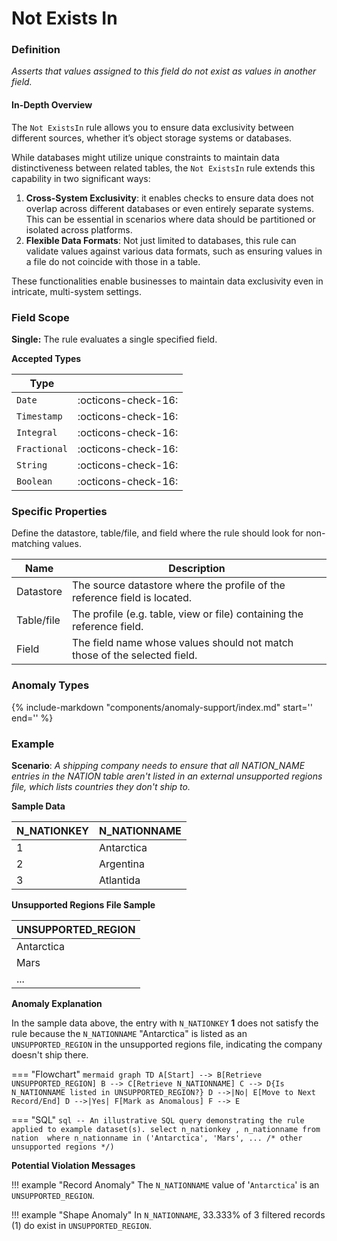 # Not Exists In

### Definition

*Asserts that values assigned to this field do not exist as values in another field.*

#### In-Depth Overview

The `Not ExistsIn` rule allows you to ensure data exclusivity between different sources, whether it’s object storage systems or databases.

While databases might utilize unique constraints to maintain data distinctiveness between related tables, the `Not ExistsIn` rule extends this capability in two significant ways:

1. **Cross-System Exclusivity**: it enables checks to ensure data does not overlap across different databases or even entirely separate systems. This can be essential in scenarios where data should be partitioned or isolated across platforms.
2. **Flexible Data Formats**: Not just limited to databases, this rule can validate values against various data formats, such as ensuring values in a file do not coincide with those in a table.

These functionalities enable businesses to maintain data exclusivity even in intricate, multi-system settings.

### Field Scope

**Single:** The rule evaluates a single specified field.

**Accepted Types**

| Type        |                          |
|-------------|--------------------------|
| `Date`      | <div style="text-align:center">:octicons-check-16:</div>  |
| `Timestamp` | <div style="text-align:center">:octicons-check-16:</div>  |
| `Integral`  | <div style="text-align:center">:octicons-check-16:</div>  |
| `Fractional`| <div style="text-align:center">:octicons-check-16:</div>  |
| `String`    | <div style="text-align:center">:octicons-check-16:</div>  |
| `Boolean`   | <div style="text-align:center">:octicons-check-16:</div>  |

### Specific Properties

Define the datastore, table/file, and field where the rule should look for non-matching values.

| Name                            | Description                                                   |
|---------------------------------|---------------------------------------------------------------|
| <div class="text-primary">Datastore</div>   | The source datastore where the profile of the reference field is located. |
| <div class="text-primary">Table/file</div>   | The profile (e.g. table, view or file) containing the reference field. |
| <div class="text-primary">Field</div>       | The field name whose values should not match those of the selected field.  |

### Anomaly Types

{% 
    include-markdown "components/anomaly-support/index.md"
    start='<!-- all-types--start -->'
    end='<!-- all-types--end -->' 
%}

### Example

**Scenario**: *A shipping company needs to ensure that all NATION_NAME entries in the NATION table aren't listed in an external unsupported regions file, which lists countries they don't ship to.*

**Sample Data**

| N_NATIONKEY | N_NATIONNAME       |
|-------------|--------------------|
| 1           | <span class="text-negative">Antarctica</span> |
| 2           | Argentina          |
| 3           | Atlantida          |

**Unsupported Regions File Sample**

| UNSUPPORTED_REGION |
|--------------------|
| Antarctica         |
| Mars               |
| ...                |

**Anomaly Explanation**

In the sample data above, the entry with `N_NATIONKEY` **1** does not satisfy the rule because the `N_NATIONNAME` "Antarctica" is listed as an `UNSUPPORTED_REGION` in the unsupported regions file, indicating the company doesn't ship there.

=== "Flowchart"
    ``` mermaid
    graph TD
    A[Start] --> B[Retrieve UNSUPPORTED_REGION]
    B --> C[Retrieve N_NATIONNAME]
    C --> D{Is N_NATIONNAME listed in UNSUPPORTED_REGION?}
    D -->|No| E[Move to Next Record/End]
    D -->|Yes| F[Mark as Anomalous]
    F --> E
    ```

=== "SQL"
    ```sql
    -- An illustrative SQL query demonstrating the rule applied to example dataset(s).
    select
        n_nationkey
        , n_nationname
    from nation 
    where
        n_nationname in ('Antarctica', 'Mars', ... /* other unsupported regions */)
    ```

**Potential Violation Messages**

!!! example "Record Anomaly"
    The `N_NATIONNAME` value of '`Antarctica`' is an `UNSUPPORTED_REGION`.

!!! example "Shape Anomaly"
    In `N_NATIONNAME`, 33.333% of 3 filtered records (1) do exist in `UNSUPPORTED_REGION`.
